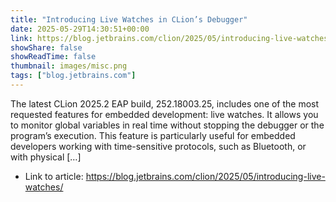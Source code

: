 ```yaml
---
title: "Introducing Live Watches in CLion’s Debugger"
date: 2025-05-29T14:30:51+00:00
link: https://blog.jetbrains.com/clion/2025/05/introducing-live-watches/
showShare: false
showReadTime: false
thumbnail: images/misc.png
tags: ["blog.jetbrains.com"]
---
```

The latest CLion 2025.2 EAP build, 252.18003.25, includes one of the most requested features for embedded development: live watches. It allows you to monitor global variables in real time without stopping the debugger or the program’s execution. This feature is particularly useful for embedded developers working with time-sensitive protocols, such as Bluetooth, or with physical […]

- Link to article: https://blog.jetbrains.com/clion/2025/05/introducing-live-watches/